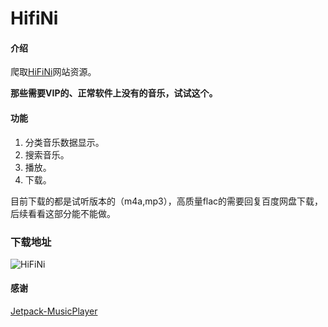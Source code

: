 # HifiNi

#### 介绍

爬取[HiFiNi](https://www.hifini.com/)网站资源。

**那些需要VIP的、正常软件上没有的音乐，试试这个。**

#### 功能

1. 分类音乐数据显示。
2. 搜索音乐。
3. 播放。
4. 下载。

目前下载的都是试听版本的（m4a,mp3），高质量flac的需要回复百度网盘下载，后续看看这部分能不能做。

### 下载地址

![HiFiNi](https://qr.api.cli.im/newqr/create?data=http%253A%252F%252Ffile.cudag.com%252F2022%252F01%252F10%252Fadcd3d4940d22d4980436ae11050eb2e.apk&level=H&transparent=0&bgcolor=%23FFFFFF&forecolor=%23000&blockpixel=12&marginblock=2&logourl=&logoshape=no&size=400&embed_text_fontfamily=simhei.ttc&eye_use_fore=&background=images%2Fbackground%2Fbg25.png&wper=0.84&hper=0.84&tper=0.08&lper=0.08&qrcode_eyes=pin-3.png&outcolor=&incolor=%231694e3&body_type=0&qr_rotate=0&text=&fontfamily=msyh.ttf&fontsize=30&fontcolor=&logo_pos=0&kid=cliim&key=c713bb30124e66227c13c990fe274b16 "xxx.png")

#### 感谢

[Jetpack-MusicPlayer](https://github.com/KunMinX/Jetpack-MusicPlayer)




